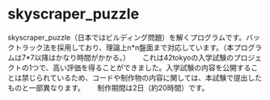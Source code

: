 # skyscraper_puzzle

skyscraper_puzzle（日本ではビルディング問題）を解くプログラムです。バックトラック法を採用しており、理論上n\*n盤面まで対応しています。（本プログラムは7\*7以降はかなり時間がかかる。）　　
これは42tokyoの入学試験のプロジェクトの1つで、高い評価を得ることができました。入学試験の内容を公開することは禁じられているため、コードや制作物の内容に関しては、本試験で提出したものと一部異なります。　　
制作期間は2日（約20時間）です。　　
